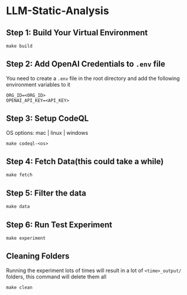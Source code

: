# LLM-Static-Analysis

## Step 1: Build Your Virtual Environment
```
make build
```

## Step 2: Add OpenAI Credentials to `.env` file
You need to create a `.env` file in the root directory and add the following environment variables to it
```
ORG_ID=<ORG_ID>
OPENAI_API_KEY=<API_KEY>
```

## Step 3: Setup CodeQL
OS options: mac | linux | windows
```
make codeql-<os>
```

## Step 4: Fetch Data(this could take a while)
```
make fetch
```

## Step 5: Filter the data
```
make data 
```

## Step 6: Run Test Experiment
```
make experiment
```

## Cleaning Folders
Running the experiment lots of times will result in a lot of `<time>_output/` folders, this command will delete them all
```
make clean 
```

